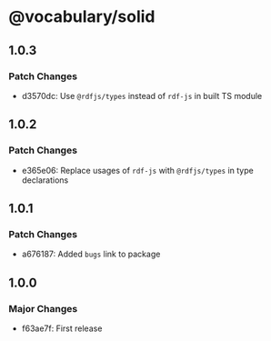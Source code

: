# @vocabulary/solid

## 1.0.3

### Patch Changes

- d3570dc: Use `@rdfjs/types` instead of `rdf-js` in built TS module

## 1.0.2

### Patch Changes

- e365e06: Replace usages of `rdf-js` with `@rdfjs/types` in type declarations

## 1.0.1

### Patch Changes

- a676187: Added `bugs` link to package

## 1.0.0

### Major Changes

- f63ae7f: First release
